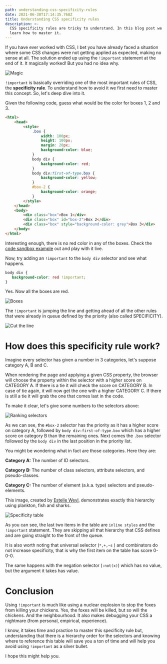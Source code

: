 ```yaml
---
path: understanding-css-specificity-rules
date: 2021-06-30T17:14:35.768Z
title: Understanding CSS specificity rules
description: >-
  CSS specificity rules are tricky to understand. In this blog post we will
  learn how to master it.
---
```

If you have ever worked with CSS, I bet you have already faced a situation where some CSS changes were not getting applied as expected, making no sense at all. The solution ended up using the `!important` statement at the end of it. It magically worked! But you had no idea why.

![Magic](/assets/magic.gif)

`!important` is basically overriding one of the most important rules of CSS, the **specificity rule**. To understand how to avoid it we first need to master this concept. So, let's deep dive into it.

Given the following code, guess what would be the color for boxes 1, 2 and 3.

```html
<html>
    <head>
        <style>
            .box {
                width: 100px;
                height: 100px;
                margin: 20px;
                background-color: blue;
            }
            body div {
                background-color: red;
            }
            body div:first-of-type.box {
                background-color: yellow;
            }
            #box-2 {
                background-color: orange;
            }
        </style>
    </head>
    <body>
        <div class="box">Box 1</div>
        <div class="box" id="box-2">Box 2</div>
        <div class="box" style="background-color: grey">Box 3</div>
    </body>
</html>
```

Interesting enough, there is no red color in any of the boxes. Check the [code sandbox example](https://codesandbox.io/s/blue-sun-s8vcv?file=/index.html) out and play with it live.

Now, try adding an `!important` to the `body div` selector and see what happens.

```css
body div {
   background-color: red !important;
}
```

Yes. Now all the boxes are red. 

![Boxes](/assets/screen-shot-2021-06-30-at-12.37.46-pm.png)

The `!important` is jumping the line and getting ahead of all the other rules that were already in queue defined by the priority (also called SPECIFICITY).

![Cut the line](/assets/cuting-line.gif)

# How does this specificity rule work?

Imagine every selector has given a number in 3 categories, let's suppose category A, B and C.

When rendering the page and applying a given CSS property, the browser will choose the property within the selector with a higher score on CATEGORY A. If there is a tie it will check the score on CATEGORY B. In case of tie again, it will now get the one with a higher CATEGORY C. If there is still a tie it will grab the one that comes last in the code.

To make it clear, let's give some numbers to the selectors above:

![Ranking selectors](/assets/screen-shot-2021-06-30-at-1.33.55-pm.png)

As we can see, the `#box-2` selector has the priority as it has a higher score on category A, followed by `body div:first-of-type.box` which has a higher score on category B than the remaining ones. Next comes the `.box` selector followed by the `body div` in the last position in the priority list.

You might be wondering what in fact are those categories. Here they are:

**Category A:** The number of ID selectors.

**Category B:** The number of class selectors, attribute selectors, and pseudo-classes.

**Category C:** The number of element (a.k.a. type) selectors and pseudo-elements.

This image, created by [Estelle Weyl](https://estelle.github.io/CSS/selectors/specificity.html#slide3), demonstrates exactly this hierarchy using plankton, fish and sharks.

![Specificity table](/assets/screen-shot-2021-06-30-at-1.52.03-pm.png)

As you can see, the last two items in the table are `inline styles` and the `!important` statement. They are skipping all that hierarchy that CSS defines and are going straight to the front of the queue.

It is also worth noting that universal selector (`*,+,~s` ) and combinators do not increase specificity, that is why the first item on the table has score 0-0-0.

The same happens with the negation selector (`:not(x)`) which has no value, but the argument it takes has value.

# Conclusion

Using `!important` is much like using a nuclear explosion to stop the foxes from killing your chickens. Yes, the foxes will be killed, but so will the chickens. And the neighbourhood. It also makes debugging your CSS a nightmare (from personal, empirical, experience).

I know, it takes time and practice to master this specificity rule but, understanding that there is a hierarchy order for the selectors and knowing where to reference this table will save you a ton of time and will help you avoid using `!important` as a silver bullet.

I hope this might help you.
